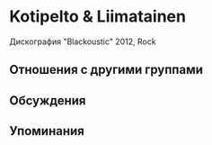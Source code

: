 # Kotipelto & Liimatainen

Дискография
"Blackoustic" 2012, Rock

## Отношения с другими группами


## Обсуждения


## Упоминания

